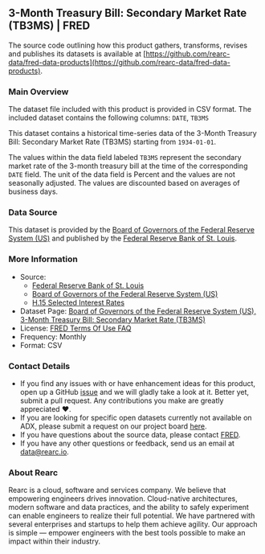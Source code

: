 ## 3-Month Treasury Bill: Secondary Market Rate (TB3MS) | FRED

The source code outlining how this product gathers, transforms, revises and publishes its datasets is available at [https://github.com/rearc-data/fred-data-products](https://github.com/rearc-data/fred-data-products).

### Main Overview
The dataset file included with this product is provided in CSV format. The included dataset contains the following columns: 
`DATE`, `TB3MS`
 
This dataset contains a historical time-series data of the 3-Month Treasury Bill: Secondary Market Rate (TB3MS) starting from `1934-01-01`. 

The values within the data field labeled `TB3MS` represent the secondary market rate of the 3-month treasury bill at the time of the corresponding `DATE` field. The unit of the data field is Percent and the values are not seasonally adjusted. The values are discounted based on averages of business days.

### Data Source
This dataset is provided by the [Board of Governors of the Federal Reserve System (US)](http://www.federalreserve.gov/) and published by the [Federal Reserve Bank of St. Louis](https://fred.stlouisfed.org/).

### More Information
- Source: 
  - [Federal Reserve Bank of St. Louis](https://www.stlouisfed.org)
  - [ Board of Governors of the Federal Reserve System (US)](http://www.federalreserve.gov/)
  - [H.15 Selected Interest Rates](http://www.federalreserve.gov/releases/h15/)
- Dataset Page: [Board of Governors of the Federal Reserve System (US), 3-Month Treasury Bill: Secondary Market Rate (TB3MS)](https://fred.stlouisfed.org/series/TB3MS)
- License: [FRED Terms Of Use FAQ](https://fred.stlouisfed.org/legal/)
- Frequency: Monthly
- Format: CSV

### Contact Details
- If you find any issues with or have enhancement ideas for this product, open up a GitHub [issue](https://github.com/rearc-data/fred-data-products/issues) and we will gladly take a look at it. Better yet, submit a pull request. Any contributions you make are greatly appreciated :heart:.
- If you are looking for specific open datasets currently not available on ADX, please submit a request on our project board [here](https://github.com/orgs/rearc-data/projects/1).
- If you have questions about the source data, please contact [FRED](https://fred.stlouisfed.org/contactus/).
- If you have any other questions or feedback, send us an email at data@rearc.io.

### About Rearc
Rearc is a cloud, software and services company. We believe that empowering engineers drives innovation. Cloud-native architectures, modern software and data practices, and the ability to safely experiment can enable engineers to realize their full potential. We have partnered with several enterprises and startups to help them achieve agility. Our approach is simple — empower engineers with the best tools possible to make an impact within their industry.